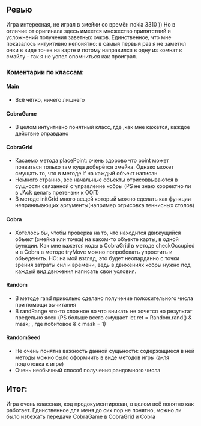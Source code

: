 ## Ревью
 
Игра интересная, не играл в змейки со времён nokia 3310 ))
Но в отличие от оригинала здесь имеется множество припятствий и усложнений получения заветных
очков. Единственное, что мне показалось интуитивно непонятно: в самый первый раз я не заметил очки в виде точек 
на карте и потому направился в одну из комнат к смайлу - так я не успел опомниться как проиграл.

### Коментарии по классам:

#### Main
- Всё чётко, ничего лишнего

#### CobraGame
- В целом интуитивно понятный класс, где ,как мне кажется, каждое действие оправдано

#### CobraGrid
- Касаемо метода placePoint: очень здорово что point может появиться только там куда доберётся змейка.
Однако может смущать то, что в методе if на каждый объект написан
- Немного странно, все начальные объекты отрисоввываются в сущности связанной с управление кобры (PS не знаю корректно ли в JAck делать претензии к ООП)
- В методе initGrid много вещей который можно сделать как функции непринимающих аргументы(например отрисовка теннисных столов)

#### Cobra
- Хотелось бы, чтобы проверка на то, что находится движущийся объект (змейка или точка) на каком-то объекте карты, в одной функции. Как мне кажется коды в CobraGrid в методе checkOccupied и в Cobra в методе tryMove можно попробовать упростить и объеденить. НО: на мой взгляд, это будет неопарданно с точки зрения затраты сил и времени, ведь в движениях кобры нужно под каждый вид движения написать свои условия.

#### Random
- В методе rand прикольно сделано получение положительного числа при помощи вычитания
- В randRange что-то сложное во что вникать не хочется но результат предельно ясен 
(PS больше всего смущает let ret = Random.rand() & mask; , где побитовое & с mask = 1)

#### RandomSeed
- Не очень понятна важность данной сущьности: содержащиеся в ней методы можно было оформиить в виде методов игры (а-ля подготовка к игре)
- Очень необычный способ получения рандомного числа

## Итог:
Игра очень классная, код продокументирован, в целом всё понятно как работает. Единственное для меня до сих пор не понятно, можно ли было избежать передачи CobraGame в CobraGrid и Cobra
